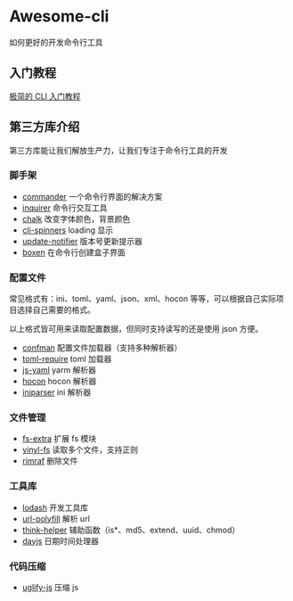 # Awesome-cli
如何更好的开发命令行工具

## 入门教程

[极简的 CLI 入门教程](Tutorial.md)

## 第三方库介绍

第三方库能让我们解放生产力，让我们专注于命令行工具的开发

### 脚手架

- [commander](https://github.com/tj/commander.js) 一个命令行界面的解决方案
- [inquirer](https://github.com/SBoudrias/Inquirer.js) 命令行交互工具
- [chalk](https://github.com/chalk/chalk) 改变字体颜色，背景颜色
- [cli-spinners](https://github.com/sindresorhus/cli-spinners) loading 显示
- [update-notifier](https://github.com/yeoman/update-notifier) 版本号更新提示器
- [boxen](https://github.com/sindresorhus/boxen) 在命令行创建盒子界面

### 配置文件

常见格式有：ini、toml、yaml、json、xml、hocon 等等，可以根据自己实际项目选择自己需要的格式。

以上格式皆可用来读取配置数据，但同时支持读写的还是使用 json 方便。

- [confman](https://github.com/Houfeng/confman) 配置文件加载器（支持多种解析器）
- [toml-require](https://github.com/BinaryMuse/toml-require) toml 加载器
- [js-yaml](https://github.com/nodeca/js-yaml) yarm 解析器
- [hocon](https://github.com/lightbend/config) hocon 解析器
- [iniparser](https://github.com/shockie/node-iniparser) ini 解析器

### 文件管理

- [fs-extra](https://github.com/jprichardson/node-fs-extra) 扩展 fs 模块
- [vinyl-fs](https://github.com/gulpjs/vinyl-fs) 读取多个文件，支持正则
- [rimraf](https://github.com/isaacs/rimraf) 删除文件

### 工具库

- [lodash](https://github.com/lodash/lodash) 开发工具库
- [url-polyfill](https://github.com/lifaon74/url-polyfill) 解析 url
- [think-helper](https://github.com/thinkjs/think-helper) 辅助函数（is*、md5、extend、uuid、chmod）
- [dayjs](https://github.com/iamkun/dayjs) 日期时间处理器

### 代码压缩

- [uglify-js](https://github.com/mishoo/UglifyJS2) 压缩 js
